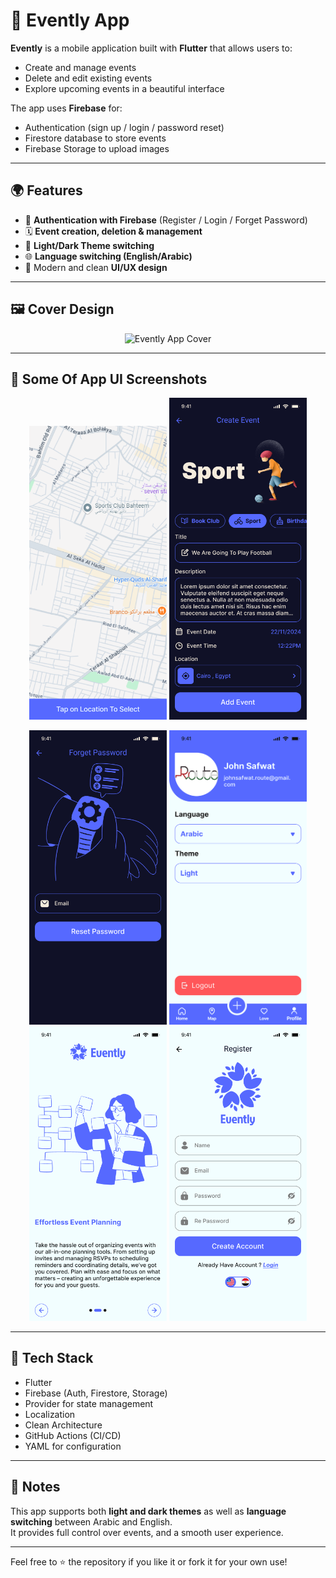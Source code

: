 # 📅 Evently App

**Evently** is a mobile application built with **Flutter** that allows users to:
- Create and manage events
- Delete and edit existing events
- Explore upcoming events in a beautiful interface

The app uses **Firebase** for:
- Authentication (sign up / login / password reset)
- Firestore database to store events
- Firebase Storage to upload images

---

## 🌍 Features
- 🔐 **Authentication with Firebase** (Register / Login / Forget Password)
- 🗓️ **Event creation, deletion & management**
- 🎨 **Light/Dark Theme switching**
- 🌐 **Language switching (English/Arabic)**
- 📱 Modern and clean **UI/UX design**

---

## 🖼️ Cover Design

<p align="center">
  <img src="assets/Cover.png" alt="Evently App Cover" width="600"/>
</p>

---

## 🎨 Some Of App UI Screenshots

<p align="center">
  <img src="assets/Create%20Event%20(1).png" alt="Create Event 1" width="220"/>
  <img src="assets/Create%20Event.png" alt="Create Event" width="220"/>
</p>

<p align="center">
  <img src="assets/Forget%20Password%20Light.png" alt="Forget Password" width="220"/>
  <img src="assets/Home%20Screen%20-%20Progile%20Tab%402x.png" alt="Home Profile Tab" width="220"/>
  <img src="assets/Onboarding%20Light.png" alt="Onboarding" width="220"/>
  <img src="assets/Registr%20Light.png" alt="Register Light" width="220"/>
</p>

---

## 🚀 Tech Stack
- Flutter
- Firebase (Auth, Firestore, Storage)
- Provider for state management
- Localization
- Clean Architecture
- GitHub Actions (CI/CD)
- YAML for configuration

---

## 📌 Notes
This app supports both **light and dark themes** as well as **language switching** between Arabic and English.  
It provides full control over events, and a smooth user experience.

---

Feel free to ⭐ the repository if you like it or fork it for your own use!
